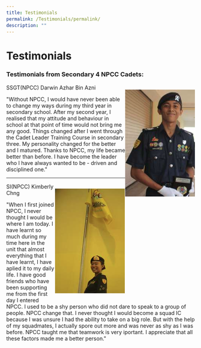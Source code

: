 ```yaml
---
title: Testimonials
permalink: /Testimonials/permalink/
description: ""
---
```

Testimonials
============

### Testimonials from Secondary 4 NPCC Cadets:



<div>

<div style="float: right">

![](/images/Test1.png)

</div><div>

SSGT(NPCC) Darwin Azhar Bin Azni

"Without NPCC, I would have never been able to change my ways during my third year in secondary school. After my second year, I realised that my attitude and behaviour in school at that point of time would not bring me any good. Things changed after I went through the Cadet Leader Training Course in secondary three. My personality changed for the better and I matured. Thanks to NPCC, my life became better than before. I have become the leader who I have always wanted to be - driven and disciplined one."

</div></div>


---

<div>

<div style="float: right">

![](/images/Test2.png)

</div><div>

SI(NPCC) Kimberly Chng  

"When I first joined NPCC, I never thought I would be where I am today. I have learnt so much during my time here in the unit that almost everything that I have learnt, I have aplied it to my daily life. I have good friends who have been supporting me from the first day I entered NPCC. I used to be a shy person who did not dare to speak to a group of people. NPCC change that. I never thought I would become a squad IC because I was unsure I had the ability to take on a big role. But with the help of my squadmates, I actually spore out more and was never as shy as I was before. NPCC taught me that teamwork is very iportant. I appreciate that all these factors made me a better person."

</div></div>

